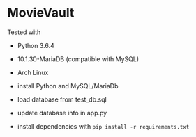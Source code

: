 # MovieVault

Tested with
- Python 3.6.4
- 10.1.30-MariaDB (compatible with MySQL) 
- Arch Linux

- install Python and MySQL/MariaDb
- load database from test_db.sql
- update database info in app.py
- install dependencies with 
`pip install -r requirements.txt`

